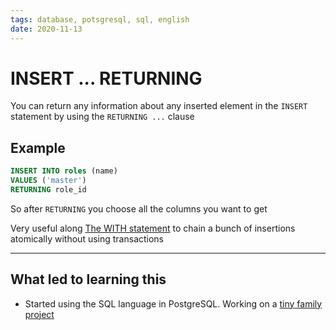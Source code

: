 ```yaml
---
tags: database, potsgresql, sql, english
date: 2020-11-13
---
```


# INSERT ... RETURNING

You can return any information about any inserted element in the `INSERT` statement by using the `RETURNING ...` clause

## Example

```sql
INSERT INTO roles (name)
VALUES ('master')
RETURNING role_id
```

So after `RETURNING` you choose all the columns you want to get

Very useful along [The WITH statement](The%20WITH%20statement.md) to chain a bunch of insertions atomically without using transactions

---

## What led to learning this

- Started using the SQL language in PostgreSQL. Working on a [tiny family project](https://github.com/taionca/taionca/)
